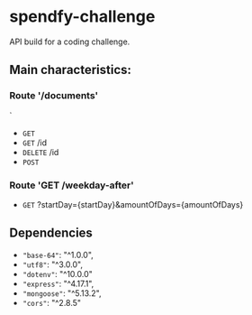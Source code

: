# spendfy-challenge

API build for a coding challenge. 

## Main characteristics:

### Route '/documents'

`
* `GET`
* `GET` /id
* `DELETE` /id
* `POST`

### Route 'GET /weekday-after'

* `GET` ?startDay={startDay}&amountOfDays={amountOfDays}


## Dependencies
* `"base-64"`: "^1.0.0",
* `"utf8"`: "^3.0.0",
* `"dotenv"`: "^10.0.0"
* `"express"`: "^4.17.1",
* `"mongoose"`: "^5.13.2",
* `"cors"`: "^2.8.5"
